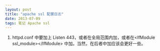 ```yaml
---
layout: post
title: "apache ssl 配置日志"
date: 2013-07-09
tags: 笔记 Apache ssl
---
```


1. httpd.conf 中要加上 Listen 443，或者在全局范围内加，或者在&lt;IfModule ssl\_module&gt;&lt;/IfModule&gt; 中加。当然，在后者中加应该会更好一些。
